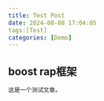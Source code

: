 ```yaml
---
title: Test Post
date: 2024-08-08 17:04:05
tags:[Test]
categories: [Demo]
---
```

## boost rap框架
````java
这是一个测试文章。